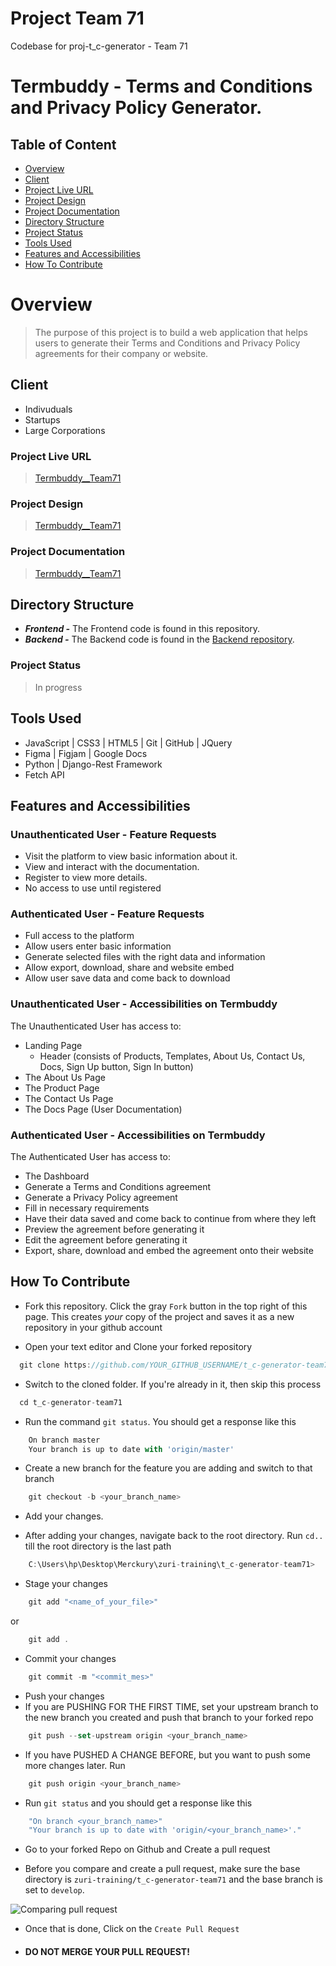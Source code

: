 # Project Team 71
Codebase for proj-t_c-generator - Team 71
<br>

# Termbuddy - Terms and Conditions and Privacy Policy Generator.

## Table of Content

* [Overview](#overview)
* [Client](#client)
* [Project Live URL](#project-live-url)
* [Project Design](#project-design)
* [Project Documentation](#project-documentation)
* [Directory Structure](#directory-structure)
* [Project Status](#project-status)
* [Tools Used](#tools-used)
* [Features and Accessibilities](#features-and-accessibilities)
* [How To Contribute](#how-to-contribute)

# Overview
> The purpose of this project is to build a web application that helps users to generate their Terms and Conditions and Privacy Policy agreements for their company or website. 

## Client
- Indivuduals
- Startups
- Large Corporations <br />

### Project Live URL
> <a href="https://zuri-training.github.io/t_c-generator-team71/">Termbuddy__Team71</a>

### Project Design
> <a href="https://bit.ly/3KbWfDu">Termbuddy__Team71</a>

### Project Documentation
> <a href="https://docs.google.com/document/d/1f3XPzsHjb1upvMaWUAjJ2tQgga4d2lb5t1awKSc7PWY/edit?usp=sharing">Termbuddy__Team71</a>


## Directory Structure
- ***Frontend -*** The Frontend code is found in this repository.
- ***Backend -*** The Backend code is found in the <a href="https://github.com/zuri-training/t_c-generator_team71_BE">Backend repository</a>.


### Project Status
> In progress


## Tools Used
- JavaScript | CSS3 | HTML5 | Git | GitHub | JQuery
- Figma | Figjam | Google Docs
- Python | Django-Rest Framework
- Fetch API <br />


## Features and Accessibilities

### Unauthenticated User - Feature Requests
- Visit the platform to view basic information about it.
- View and interact with the documentation.
- Register to view more details.
- No access to use until registered <br />

### Authenticated User - Feature Requests
- Full access to the platform
- Allow users enter basic information
- Generate selected files with the right data and information
- Allow export, download, share and website embed
- Allow user save data and come back to download <br />


### Unauthenticated User - Accessibilities on Termbuddy
The Unauthenticated User has access to: <br />
- Landing Page
    - Header (consists of Products, Templates, About Us, Contact Us, Docs, Sign Up button, Sign In button)
- The About Us Page
- The Product Page
- The Contact Us Page
- The Docs Page (User Documentation) <br />

### Authenticated User - Accessibilities on Termbuddy
The Authenticated User has access to: <br />
- The Dashboard
- Generate a Terms and Conditions agreement
- Generate a Privacy Policy agreement
- Fill in necessary requirements
- Have their data saved and come back to continue from where they left
- Preview the agreement before generating it
- Edit the agreement before generating it
- Export, share, download and embed the agreement onto their website 

## How To Contribute
- Fork this repository. 
Click the gray `Fork` button in the top right of this page. This creates *your* copy of the project and saves it as a new repository in your github account


- Open your text editor and  Clone your forked repository 
```js
  git clone https://github.com/YOUR_GITHUB_USERNAME/t_c-generator-team71.git
```


- Switch to the cloned folder. If you're already in it, then skip this process 
```js
  cd t_c-generator-team71
```


- Run the command `git status`. You should get a response like this
```js
    On branch master
    Your branch is up to date with 'origin/master'
```


- Create a new branch for the feature you are adding and switch to that branch
```js
    git checkout -b <your_branch_name>
```

- Add your changes.


- After adding your changes, navigate back to the root directory. Run `cd..` till the root directory is the last path
```js
    C:\Users\hp\Desktop\Merckury\zuri-training\t_c-generator-team71>
```


- Stage your changes
```js
    git add "<name_of_your_file>"
```

or 

```js
    git add .
```


- Commit your changes
```js
    git commit -m "<commit_mes>"
```


- Push your changes
- If you are PUSHING FOR THE FIRST TIME, set your upstream branch to the new branch you created and push that branch to your forked repo
```js
    git push --set-upstream origin <your_branch_name>
```
- If you have PUSHED A CHANGE BEFORE, but you want to push some more changes later. Run
```js
    git push origin <your_branch_name>
```


- Run `git status` and you should get a response like this
```js
    "On branch <your_branch_name>"
    "Your branch is up to date with 'origin/<your_branch_name>'."
```


- Go to your forked Repo on Github and Create a pull request

- Before you compare and create a pull request, make sure the base directory is `zuri-training/t_c-generator-team71` and the base branch is set to `develop`.<br />

![Comparing pull request](https://user-images.githubusercontent.com/80987589/186118807-32df25fb-0e02-4e38-8a51-a5a2bd347512.jpeg)

- Once that is done, Click on the `Create Pull Request`


- #### DO NOT MERGE YOUR PULL REQUEST!
